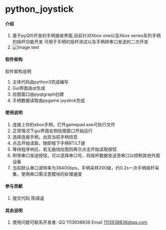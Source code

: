 # python_joystick

#### 介绍
1.  基于pyQt5开发的手柄接收界面,目前针对Xbox one以及Xbox series系列手柄的摇杆功能开发
可用于手柄的摇杆测试以及手柄转串口发送的二次开发
2.  ![Image text](https://gitee.com/C-Qiyao/python_joystick/blob/master/running.png)
#### 软件架构
软件架构说明
1.  主体代码由python3完成编写
2.  Gui界面由qt生成
3.  绘图窗口由pyqtgraph创建
4.  手柄数据读取由pygame joystick完成

#### 使用说明

1.  连接上你的xbox手柄，打开gamepad.exe可执行文件
2.  正常情况下gui界面右侧绘图窗口开始运行
3.  选择连接手柄，出现当前手柄信息
4.  点击开始读取，随即按下手柄RT/LT键
5.  等待程序响应，若无曲线绘图则再次点击开始读取按钮
6.  附带串口发送按钮，可以选择串口号，将摇杆数据发送至串口以控制其他外围设备
7.  当前默认串口波特率为38400bps，手柄采样200级，约0.2s一次手柄摇杆采集，使用串口需注意模块的处理速度
#### 参与贡献

1.  提交代码 陈祺遥

#### 其余说明

1.  使用问题可联系开发者:
    QQ 1113938836 
    Email 1113938836@qq.com
